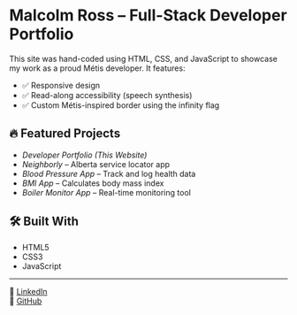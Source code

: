 # Malcolm Ross – Full-Stack Developer Portfolio

This site was hand-coded using HTML, CSS, and JavaScript to showcase my work as a proud Métis developer. It features:

- ✅ Responsive design
- ✅ Read-along accessibility (speech synthesis)
- ✅ Custom Métis-inspired border using the infinity flag

## 🔥 Featured Projects

- *Developer Portfolio (This Website)*
- *Neighborly* – Alberta service locator app
- *Blood Pressure App* – Track and log health data
- *BMI App* – Calculates body mass index
- *Boiler Monitor App* – Real-time monitoring tool

## 🛠 Built With

- HTML5
- CSS3
- JavaScript

---

🔗 [LinkedIn](https://www.linkedin.com/in/malcolm-ross-90aab6576)  
🔗 [GitHub](https://github.com/malcolmross72)